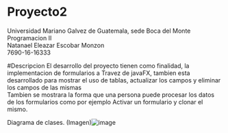# Proyecto2

Universidad Mariano Galvez de Guatemala, sede Boca del Monte  
Programacion II  
Natanael Eleazar Escobar Monzon  
7690-16-16333  

#Descripcion
El desarrollo del proyecto tienen como finalidad, la implementacion de formularios a Travez de javaFX, tambien esta desarrollado para mostrar el uso de tablas, actualizar los campos y eliminar los campos de las mismas  
Tambien se mostrara la forma que una persona puede procesar los datos de los formularios como por ejemplo Activar un formulario y clonar el mismo.

Diagrama de clases.
(Imagen)![image](https://user-images.githubusercontent.com/109691088/193336688-94b27d26-0cc4-4d4e-a461-57651f7a02c6.png)



